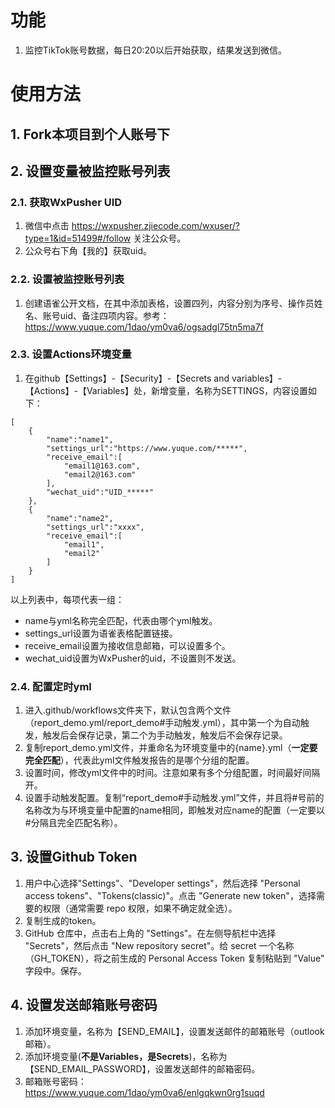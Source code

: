 
# 功能

1. 监控TikTok账号数据，每日20:20以后开始获取，结果发送到微信。



# 使用方法

## 1. Fork本项目到个人账号下

## 2. 设置变量被监控账号列表

### 2.1. 获取WxPusher UID
1. 微信中点击  https://wxpusher.zjiecode.com/wxuser/?type=1&id=51499#/follow  关注公众号。
2. 公众号右下角【我的】获取uid。
### 2.2. 设置被监控账号列表
1. 创建语雀公开文档，在其中添加表格，设置四列，内容分别为序号、操作员姓名、账号uid、备注四项内容。参考：https://www.yuque.com/1dao/ym0va6/ogsadgl75tn5ma7f
### 2.3. 设置Actions环境变量
1. 在github【Settings】-【Security】-【Secrets and variables】-【Actions】-【Variables】处，新增变量，名称为SETTINGS，内容设置如下：
```
[
    {
        "name":"name1",
        "settings_url":"https://www.yuque.com/*****",
        "receive_email":[
            "email1@163.com",
            "email2@163.com"
        ],
        "wechat_uid":"UID_*****"
    },
    {
        "name":"name2",
        "settings_url":"xxxx",
        "receive_email":[
            "email1",
            "email2"
        ]
    }
]
```
以上列表中，每项代表一组：
* name与yml名称完全匹配，代表由哪个yml触发。
* settings_url设置为语雀表格配置链接。
* receive_email设置为接收信息邮箱，可以设置多个。
* wechat_uid设置为WxPusher的uid，不设置则不发送。
### 2.4. 配置定时yml
1. 进入.github/workflows文件夹下，默认包含两个文件（report_demo.yml/report_demo#手动触发.yml），其中第一个为自动触发，触发后会保存记录，第二个为手动触发，触发后不会保存记录。
2.  复制report_demo.yml文件，并重命名为环境变量中的{name}.yml（**一定要完全匹配**），代表此yml文件触发报告的是哪个分组的配置。
3. 设置时间，修改yml文件中的时间。注意如果有多个分组配置，时间最好间隔开。
4. 设置手动触发配置。复制“report_demo#手动触发.yml”文件，并且将#号前的名称改为与环境变量中配置的name相同，即触发对应name的配置（一定要以#分隔且完全匹配名称）。


## 3. 设置Github Token

1. 用户中心选择"Settings"、"Developer settings"，然后选择 "Personal access tokens"、"Tokens(classic)"。点击 "Generate new token"，选择需要的权限（通常需要 repo 权限，如果不确定就全选）。
2. 复制生成的token。
3. GitHub 仓库中，点击右上角的 "Settings"。在左侧导航栏中选择 "Secrets"，然后点击 "New repository secret"。给 secret 一个名称（GH_TOKEN），将之前生成的 Personal Access Token 复制粘贴到 "Value" 字段中。保存。

## 4. 设置发送邮箱账号密码

1. 添加环境变量，名称为【SEND_EMAIL】，设置发送邮件的邮箱账号（outlook邮箱）。
2. 添加环境变量(**不是Variables，是Secrets**)，名称为【SEND_EMAIL_PASSWORD】，设置发送邮件的邮箱密码。
3. 邮箱账号密码：https://www.yuque.com/1dao/ym0va6/enlgqkwn0rg1suqd